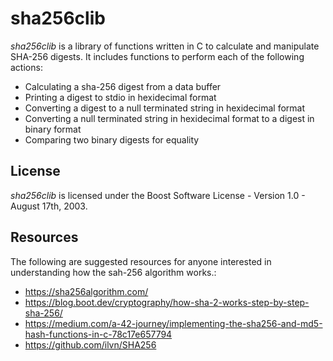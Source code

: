 # sha256clib

*sha256clib* is a library of functions written in C to calculate and manipulate SHA-256 digests. It includes functions to perform each of the following actions:

* Calculating a sha-256 digest from a data buffer
* Printing a digest to stdio in hexidecimal format
* Converting a digest to a null terminated string in hexidecimal format
* Converting a null terminated string in hexidecimal format to a digest in binary format
* Comparing two binary digests for equality

## License

*sha256clib* is licensed under the Boost Software License - Version 1.0 - August 17th, 2003.

## Resources

The following are suggested resources for anyone interested in understanding how the sah-256 algorithm works.\:

* https://sha256algorithm.com/
* https://blog.boot.dev/cryptography/how-sha-2-works-step-by-step-sha-256/
* https://medium.com/a-42-journey/implementing-the-sha256-and-md5-hash-functions-in-c-78c17e657794
* https://github.com/ilvn/SHA256


